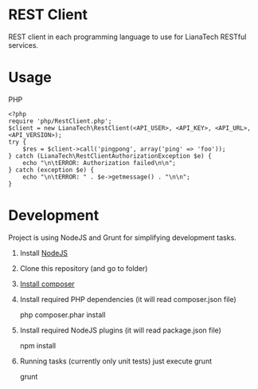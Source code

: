 REST Client
===========

REST client in each programming language to use for LianaTech RESTful services.

Usage
=====

PHP

	<?php
	require 'php/RestClient.php';
	$client = new LianaTech\RestClient(<API_USER>, <API_KEY>, <API_URL>, <API_VERSION>);
	try {
		$res = $client->call('pingpong', array('ping' => 'foo'));
	} catch (LianaTech\RestClientAuthorizationException $e) {
		echo "\n\tERROR: Authorization failed\n\n";
	} catch (exception $e) {
		echo "\n\tERROR: " . $e->getmessage() . "\n\n";
	}


Development
===========

Project is using NodeJS and Grunt for simplifying development tasks.

1. Install [NodeJS](http://nodejs.org/)

2. Clone this repository (and go to folder)

3. [Install composer](https://github.com/composer/composer)

4. Install required PHP dependencies (it will read composer.json file)

	php composer.phar install

5. Install required NodeJS plugins (it will read package.json file)

	npm install

6. Running tasks (currently only unit tests) just execute grunt

	grunt


